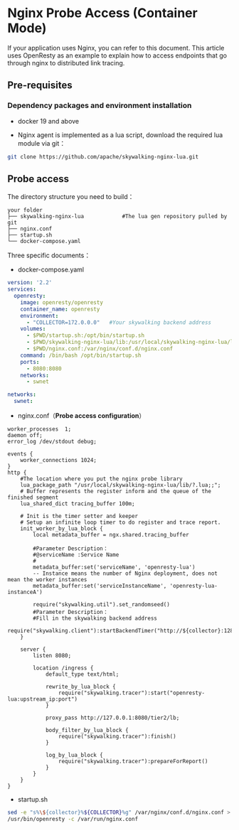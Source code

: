 # Nginx Probe Access (Container Mode)

If your application uses Nginx, you can refer to this document. This article uses OpenResty as an example to explain how to access endpoints that go through nginx to distributed link tracing.

## Pre-requisites

### Dependency packages and environment installation

* docker 19 and above

* Nginx agent is implemented as a lua script, download the required lua module via git：

```bash
git clone https://github.com/apache/skywalking-nginx-lua.git
```

## Probe access

The directory structure you need to build：


```
your folder
├── skywalking-nginx-lua			#The lua gen repository pulled by git
├── nginx.conf
├── startup.sh
└── docker-compose.yaml

```


Three specific documents：

* docker-compose.yaml

```yaml
version: '2.2'
services:
  openresty:
    image: openresty/openresty
    container_name: openresty
    environment:
      - "COLLECTOR=172.0.0.0"	#Your skywalking backend address
    volumes:
      - $PWD/startup.sh:/opt/bin/startup.sh
      - $PWD/skywalking-nginx-lua/lib:/usr/local/skywalking-nginx-lua/lib
      - $PWD/nginx.conf:/var/nginx/conf.d/nginx.conf
    command: /bin/bash /opt/bin/startup.sh
    ports:
      - 8080:8080
    networks:
      - swnet

networks:
  swnet:
```

* nginx.conf（**Probe access configuration**）

```
worker_processes  1;
daemon off;
error_log /dev/stdout debug;

events {
    worker_connections 1024;
}
http {
	#The location where you put the nginx probe library
    lua_package_path "/usr/local/skywalking-nginx-lua/lib/?.lua;;";
    # Buffer represents the register inform and the queue of the finished segment
    lua_shared_dict tracing_buffer 100m;

    # Init is the timer setter and keeper
    # Setup an infinite loop timer to do register and trace report.
    init_worker_by_lua_block {
        local metadata_buffer = ngx.shared.tracing_buffer
        
        #Parameter Description：
        #@serviceName :Service Name
        #
        metadata_buffer:set('serviceName', 'openresty-lua')
        -- Instance means the number of Nginx deployment, does not mean the worker instances
        metadata_buffer:set('serviceInstanceName', 'openresty-lua-instanceA')

        require("skywalking.util").set_randomseed()
        #Parameter Description：
        #Fill in the skywalking backend address
        require("skywalking.client"):startBackendTimer("http://${collector}:12800")
    }

    server {
        listen 8080;

        location /ingress {
            default_type text/html;

            rewrite_by_lua_block {
                require("skywalking.tracer"):start("openresty-lua:upstream_ip:port")
            }
            
            proxy_pass http://127.0.0.1:8080/tier2/lb;

            body_filter_by_lua_block {
                require("skywalking.tracer"):finish()
            }

            log_by_lua_block {
                require("skywalking.tracer"):prepareForReport()
            }
        }
    }
}
```

* startup.sh

```bash
sed -e "s%\${collector}%${COLLECTOR}%g" /var/nginx/conf.d/nginx.conf > /var/run/nginx.conf
/usr/bin/openresty -c /var/run/nginx.conf
```

